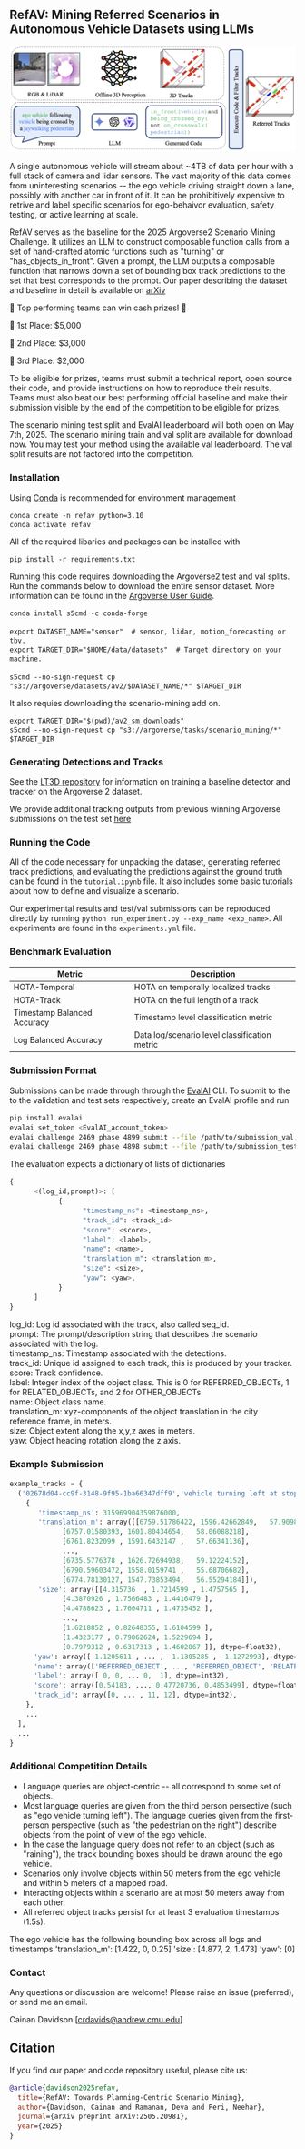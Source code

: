 ## RefAV: Mining Referred Scenarios in Autonomous Vehicle Datasets using LLMs

<p align="center">
  <img src="pipeline.png" alt="RefAV Method">
</p>

A single autonomous vehicle will stream about ~4TB of data per hour with a full stack of camera and lidar sensors. The vast majority of this data comes from uninteresting scenarios -- the ego vehicle driving straight down a lane, possibly with another car in front of it. It can be prohibitively expensive to retrive and label specific scenarios for ego-behaivor evaluation, safety testing, or active learning at scale.

RefAV serves as the baseline for the 2025 Argoverse2 Scenario Mining Challenge. It utilizes an LLM to construct composable function calls from a set of hand-crafted atomic functions such as "turning" or "has_objects_in_front". Given a prompt, the LLM outputs a composable function that narrows down a set of bounding box track predictions to the set that best corresponds to the prompt. Our paper describing the dataset and baseline in detail is available on [arXiv](https://arxiv.org/pdf/2505.20981)  

:rotating_light: Top performing teams can win cash prizes! :rotating_light:

:1st_place_medal: 1st Place: $5,000

:2nd_place_medal: 2nd Place: $3,000

:3rd_place_medal: 3rd Place: $2,000

To be eligible for prizes, teams must submit a technical report, open source their code, and provide instructions on how to reproduce their results. Teams must also beat our best performing official baseline and make their submission visible by the end of the competition to be eligible for prizes.

The scenario mining test split and EvalAI leaderboard will both open on May 7th, 2025. The scenario mining train and val split are available for download now. You may test your method using the available val leaderboard. The val split results are not factored into the competition. 

### Installation

Using [Conda](https://anaconda.org/anaconda/conda) is recommended for environment management
```
conda create -n refav python=3.10
conda activate refav
```

All of the required libaries and packages can be installed with

```
pip install -r requirements.txt
```

Running this code requires downloading the Argoverse2 test and val splits. Run the commands below to download the entire sensor dataset.
More information can be found in the [Argoverse User Guide](https://argoverse.github.io/user-guide/getting_started.html#downloading-the-data).
```
conda install s5cmd -c conda-forge

export DATASET_NAME="sensor"  # sensor, lidar, motion_forecasting or tbv.
export TARGET_DIR="$HOME/data/datasets"  # Target directory on your machine.

s5cmd --no-sign-request cp "s3://argoverse/datasets/av2/$DATASET_NAME/*" $TARGET_DIR
```
It also requies downloading the scenario-mining add on. 
```
export TARGET_DIR="$(pwd)/av2_sm_downloads"
s5cmd --no-sign-request cp "s3://argoverse/tasks/scenario_mining/*" $TARGET_DIR
```

### Generating Detections and Tracks
See the [LT3D repository](https://github.com/neeharperi/LT3D) for information on training a baseline detector and tracker on the Argoverse 2 dataset.

We provide additional tracking outputs from previous winning Argoverse submissions on the test set [here](https://drive.google.com/file/d/1X19D5pBBO56eb_kvPOePLLhHDCsY0yql/view)

### Running the Code

All of the code necessary for unpacking the dataset, generating referred track predictions,
and evaluating the predictions against the ground truth can be found in the `tutorial.ipynb` file.
It also includes some basic tutorials about how to define and visualize a scenario.

Our experimental results and test/val submissions can be reproduced directly by running `python run_experiment.py --exp_name <exp_name>`. All experiments are found in the `experiments.yml` file.

### Benchmark Evaluation

| **Metric** | **Description** |
|------------|-----------------|
| HOTA-Temporal | HOTA on temporally localized tracks |
| HOTA-Track | HOTA on the full length of a track |
| Timestamp Balanced Accuracy | Timestamp level classification metric |
| Log Balanced Accuracy | Data log/scenario level classification metric |

### Submission Format

Submissions can be made through through the [EvalAI](https://eval.ai/) CLI. To submit to the to the validation and test sets respectively, create an EvalAI profile and run
```bash
pip install evalai
evalai set_token <EvalAI_account_token>
evalai challenge 2469 phase 4899 submit --file /path/to/submission_val.pkl --large
evalai challenge 2469 phase 4898 submit --file /path/to/submission_test.pkl --large
```

The evaluation expects a dictionary of lists of dictionaries
```python
{
      <(log_id,prompt)>: [
            {
                  "timestamp_ns": <timestamp_ns>,
                  "track_id": <track_id>
                  "score": <score>,
                  "label": <label>,
                  "name": <name>,
                  "translation_m": <translation_m>,
                  "size": <size>,
                  "yaw": <yaw>,
            }
      ]
}
```

log_id: Log id associated with the track, also called seq_id.  
prompt: The prompt/description string that describes the scenario associated with the log.  
timestamp_ns: Timestamp associated with the detections.  
track_id: Unique id assigned to each track, this is produced by your tracker.  
score: Track confidence.  
label: Integer index of the object class. This is 0 for REFERRED_OBJECTs, 1 for RELATED_OBJECTs, and 2 for OTHER_OBJECTs  
name: Object class name.  
translation_m: xyz-components of the object translation in the city reference frame, in meters.  
size: Object extent along the x,y,z axes in meters.  
yaw: Object heading rotation along the z axis.  

### Example Submission
```python
example_tracks = {
  ('02678d04-cc9f-3148-9f95-1ba66347dff9','vehicle turning left at stop sign'): [
    {
       'timestamp_ns': 315969904359876000,
       'translation_m': array([[6759.51786422, 1596.42662849,   57.90987307],
             [6757.01580393, 1601.80434654,   58.06088218],
             [6761.8232099 , 1591.6432147 ,   57.66341136],
             ...,
             [6735.5776378 , 1626.72694938,   59.12224152],
             [6790.59603472, 1558.0159741 ,   55.68706682],
             [6774.78130127, 1547.73853494,   56.55294184]]),
       'size': array([[4.315736  , 1.7214599 , 1.4757565 ],
             [4.3870926 , 1.7566483 , 1.4416479 ],
             [4.4788623 , 1.7604711 , 1.4735452 ],
             ...,
             [1.6218852 , 0.82648355, 1.6104599 ],
             [1.4323177 , 0.79862624, 1.5229694 ],
             [0.7979312 , 0.6317313 , 1.4602867 ]], dtype=float32),
      'yaw': array([-1.1205611 , ... , -1.1305285 , -1.1272993], dtype=float32),
      'name': array(['REFERRED_OBJECT', ..., 'REFERRED_OBJECT', 'RELATED_OBJECT'], dtype='<U31'),
      'label': array([ 0, 0, ... 0,  1], dtype=int32),
      'score': array([0.54183, ..., 0.47720736, 0.4853499], dtype=float32),
      'track_id': array([0, ... , 11, 12], dtype=int32),
    },
    ...
  ],
  ...
}
```

### Additional Competition Details

* Language queries are object-centric -- all correspond to some set of objects.
* Most language queries are given from the third person persective (such as "ego vehicle turning left"). The language queries given from the first-person perspective (such as "the pedestrian on the right") describe objects from the point of view of the ego vehicle.
* In the case the language query does not refer to an object (such as "raining"), the track bounding boxes should be drawn around the ego vehicle.
* Scenarios only involve objects within 50 meters from the ego vehicle and within 5 meters of a mapped road.
* Interacting objects within a scenario are at most 50 meters away from each other. 
* All referred object tracks persist for at least 3 evaluation timestamps (1.5s).
  
The ego vehicle has the following bounding box across all logs and timestamps
'translation_m': [1.422, 0, 0.25]
'size': [4.877, 2, 1.473]
'yaw': [0]

### Contact 

Any questions or discussion are welcome! Please raise an issue (preferred), or send me an email.

Cainan Davidson [crdavids@andrew.cmu.edu]

## Citation
If you find our paper and code repository useful, please cite us:
```bib
@article{davidson2025refav,
  title={RefAV: Towards Planning-Centric Scenario Mining},
  author={Davidson, Cainan and Ramanan, Deva and Peri, Neehar},
  journal={arXiv preprint arXiv:2505.20981},
  year={2025}
}
```
